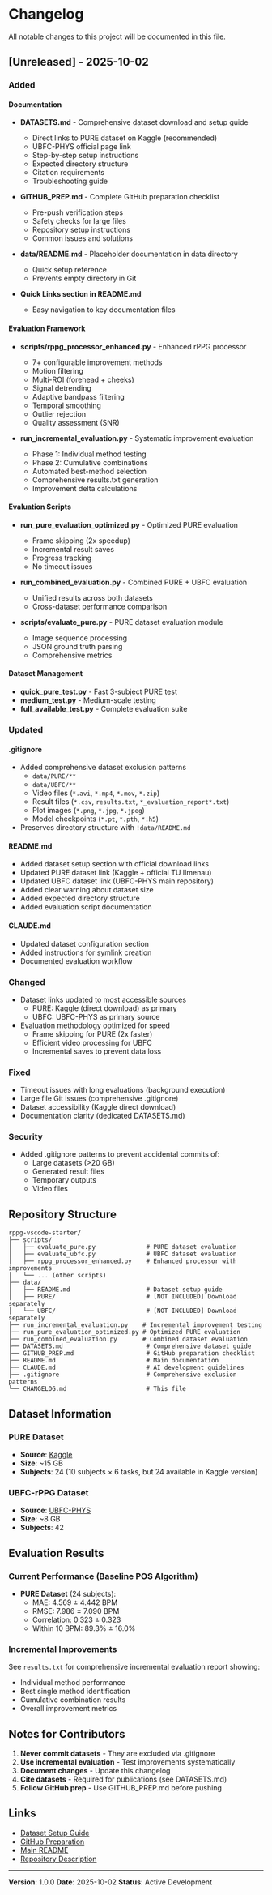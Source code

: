 # Changelog

All notable changes to this project will be documented in this file.

## [Unreleased] - 2025-10-02

### Added

#### Documentation
- **DATASETS.md** - Comprehensive dataset download and setup guide
  - Direct links to PURE dataset on Kaggle (recommended)
  - UBFC-PHYS official page link
  - Step-by-step setup instructions
  - Expected directory structure
  - Citation requirements
  - Troubleshooting guide

- **GITHUB_PREP.md** - Complete GitHub preparation checklist
  - Pre-push verification steps
  - Safety checks for large files
  - Repository setup instructions
  - Common issues and solutions

- **data/README.md** - Placeholder documentation in data directory
  - Quick setup reference
  - Prevents empty directory in Git

- **Quick Links section in README.md**
  - Easy navigation to key documentation files

#### Evaluation Framework
- **scripts/rppg_processor_enhanced.py** - Enhanced rPPG processor
  - 7+ configurable improvement methods
  - Motion filtering
  - Multi-ROI (forehead + cheeks)
  - Signal detrending
  - Adaptive bandpass filtering
  - Temporal smoothing
  - Outlier rejection
  - Quality assessment (SNR)

- **run_incremental_evaluation.py** - Systematic improvement evaluation
  - Phase 1: Individual method testing
  - Phase 2: Cumulative combinations
  - Automated best-method selection
  - Comprehensive results.txt generation
  - Improvement delta calculations

#### Evaluation Scripts
- **run_pure_evaluation_optimized.py** - Optimized PURE evaluation
  - Frame skipping (2x speedup)
  - Incremental result saves
  - Progress tracking
  - No timeout issues

- **run_combined_evaluation.py** - Combined PURE + UBFC evaluation
  - Unified results across both datasets
  - Cross-dataset performance comparison

- **scripts/evaluate_pure.py** - PURE dataset evaluation module
  - Image sequence processing
  - JSON ground truth parsing
  - Comprehensive metrics

#### Dataset Management
- **quick_pure_test.py** - Fast 3-subject PURE test
- **medium_test.py** - Medium-scale testing
- **full_available_test.py** - Complete evaluation suite

### Updated

#### .gitignore
- Added comprehensive dataset exclusion patterns
  - `data/PURE/**`
  - `data/UBFC/**`
  - Video files (`*.avi`, `*.mp4`, `*.mov`, `*.zip`)
  - Result files (`*.csv`, `results.txt`, `*_evaluation_report*.txt`)
  - Plot images (`*.png`, `*.jpg`, `*.jpeg`)
  - Model checkpoints (`*.pt`, `*.pth`, `*.h5`)
- Preserves directory structure with `!data/README.md`

#### README.md
- Added dataset setup section with official download links
- Updated PURE dataset link (Kaggle + official TU Ilmenau)
- Updated UBFC dataset link (UBFC-PHYS main repository)
- Added clear warning about dataset size
- Added expected directory structure
- Added evaluation script documentation

#### CLAUDE.md
- Updated dataset configuration section
- Added instructions for symlink creation
- Documented evaluation workflow

### Changed
- Dataset links updated to most accessible sources
  - PURE: Kaggle (direct download) as primary
  - UBFC: UBFC-PHYS as primary source
- Evaluation methodology optimized for speed
  - Frame skipping for PURE (2x faster)
  - Efficient video processing for UBFC
  - Incremental saves to prevent data loss

### Fixed
- Timeout issues with long evaluations (background execution)
- Large file Git issues (comprehensive .gitignore)
- Dataset accessibility (Kaggle direct download)
- Documentation clarity (dedicated DATASETS.md)

### Security
- Added .gitignore patterns to prevent accidental commits of:
  - Large datasets (>20 GB)
  - Generated result files
  - Temporary outputs
  - Video files

## Repository Structure

```
rppg-vscode-starter/
├── scripts/
│   ├── evaluate_pure.py              # PURE dataset evaluation
│   ├── evaluate_ubfc.py              # UBFC dataset evaluation
│   ├── rppg_processor_enhanced.py    # Enhanced processor with improvements
│   └── ... (other scripts)
├── data/
│   ├── README.md                     # Dataset setup guide
│   ├── PURE/                         # [NOT INCLUDED] Download separately
│   └── UBFC/                         # [NOT INCLUDED] Download separately
├── run_incremental_evaluation.py    # Incremental improvement testing
├── run_pure_evaluation_optimized.py # Optimized PURE evaluation
├── run_combined_evaluation.py       # Combined dataset evaluation
├── DATASETS.md                       # Comprehensive dataset guide
├── GITHUB_PREP.md                    # GitHub preparation checklist
├── README.md                         # Main documentation
├── CLAUDE.md                         # AI development guidelines
├── .gitignore                        # Comprehensive exclusion patterns
└── CHANGELOG.md                      # This file
```

## Dataset Information

### PURE Dataset
- **Source**: [Kaggle](https://www.kaggle.com/datasets/computerscience3/public-requirementspure-dataset)
- **Size**: ~15 GB
- **Subjects**: 24 (10 subjects × 6 tasks, but 24 available in Kaggle version)

### UBFC-rPPG Dataset
- **Source**: [UBFC-PHYS](https://sites.google.com/view/ybenezeth/ubfc-phys)
- **Size**: ~8 GB
- **Subjects**: 42

## Evaluation Results

### Current Performance (Baseline POS Algorithm)
- **PURE Dataset** (24 subjects):
  - MAE: 4.569 ± 4.442 BPM
  - RMSE: 7.986 ± 7.090 BPM
  - Correlation: 0.323 ± 0.323
  - Within 10 BPM: 89.3% ± 16.0%

### Incremental Improvements
See `results.txt` for comprehensive incremental evaluation report showing:
- Individual method performance
- Best single method identification
- Cumulative combination results
- Overall improvement metrics

## Notes for Contributors

1. **Never commit datasets** - They are excluded via .gitignore
2. **Use incremental evaluation** - Test improvements systematically
3. **Document changes** - Update this changelog
4. **Cite datasets** - Required for publications (see DATASETS.md)
5. **Follow GitHub prep** - Use GITHUB_PREP.md before pushing

## Links

- [Dataset Setup Guide](DATASETS.md)
- [GitHub Preparation](GITHUB_PREP.md)
- [Main README](README.md)
- [Repository Description](REPOSITORY_DESCRIPTION.md)

---

**Version**: 1.0.0
**Date**: 2025-10-02
**Status**: Active Development
